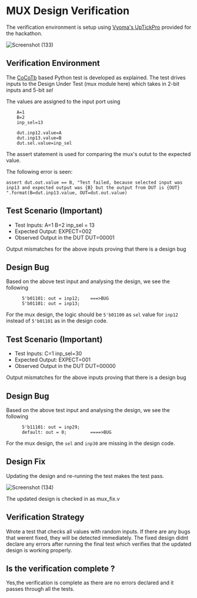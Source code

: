 # MUX Design Verification

The verification environment is setup using [Vyoma's UpTickPro](https://vyomasystems.com) provided for the hackathon.

![Screenshot (133)](https://user-images.githubusercontent.com/105343698/182012523-35921775-b37c-4f47-824b-eb3084a278ab.png)

## Verification Environment

The [CoCoTb](https://www.cocotb.org/) based Python test is developed as explained. The test drives inputs to the Design Under Test (mux module here) which takes in 2-bit inputs and 5-bit *sel*

The values are assigned to the input port using 
```
    A=1
    B=2
    inp_sel=13 

    dut.inp12.value=A
    dut.inp13.value=B
    dut.sel.value=inp_sel
```

The assert statement is used for comparing the mux's outut to the expected value.

The following error is seen:
```
assert dut.out.value == B, "Test failed, because selected input was inp13 and expected output was {B} but the output from DUT is {OUT} ".format(B=dut.inp13.value, OUT=dut.out.value)
```
## Test Scenario **(Important)**
- Test Inputs: A=1 B=2 inp_sel = 13
- Expected Output: EXPECT=002
- Observed Output in the DUT DUT=00001

Output mismatches for the above inputs proving that there is a design bug

## Design Bug
Based on the above test input and analysing the design, we see the following

```
      5'b01101: out = inp12;    ===>BUG
      5'b01101: out = inp13;    
```
For the mux design, the logic should be ``5'b01100`` as ``sel`` value for ``inp12`` instead of ``5'b01101`` as in the design code.

## Test Scenario **(Important)**
- Test Inputs: C=1 inp_sel=30
- Expected Output: EXPECT=001
- Observed Output in the DUT DUT=00000

Output mismatches for the above inputs proving that there is a design bug

## Design Bug
Based on the above test input and analysing the design, we see the following

```
      5'b11101: out = inp29;
      default: out = 0;         ====>BUG
```
For the mux design, the ``sel`` and ``inp30`` are missing in the design code.

## Design Fix
Updating the design and re-running the test makes the test pass.

![Screenshot (134)](https://user-images.githubusercontent.com/105343698/182012534-927fc672-a5e1-4928-8b89-9ef5a276755e.png)

The updated design is checked in as mux_fix.v

## Verification Strategy

Wrote a test that checks all values with random inputs. If there are any bugs that werent fixed, they will be detected immediately.
The  fixed design didnt declare any errors after running the final test which verifies that the updated design is working properly.

## Is the verification complete ?

Yes,the verification is complete as there are no errors declared and it passes through all the tests.

